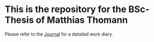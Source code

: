 # This is the repository for the BSc-Thesis of Matthias Thomann

Please refer to the [Journal](/journal/journal.md) for a detailed work diary.